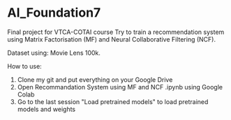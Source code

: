 # AI_Foundation7
Final project for VTCA-COTAI course
Try to train a recommendation system using Matrix Factorisation (MF) and Neural Collaborative Filtering (NCF).

Dataset using: Movie Lens 100k.

How to use:
1. Clone my git and put everything on your Google Drive
2. Open Recommandation System using MF and NCF .ipynb using Google Colab
3. Go to the last session "Load pretrained models" to load pretrained models and weights

